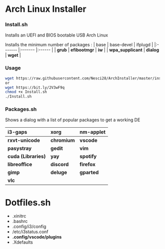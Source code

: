 # Arch Linux Installer
### Install.sh
Installs an UEFI and BIOS bootable USB Arch Linux

Installs the minimum number of packages :
| base               | base-devel     | ifplugd     |
|:-------            |:-------        |:------      |
| __grub__           | __efibootmgr__ | __iw__      |
| __wpa_supplicant__ | __dialog__     | __wget__    |

### Usage
```bash
wget https://raw.githubusercontent.com/Nesci28/ArchInstaller/master/install.sh
or
wget https://bit.ly/2V3wF9q
chmod +x Install.sh
./Install.sh
```
### Packages.sh
Shows a dialog with a list of popular packages to get a working DE


| i3-gaps              | xorg         | nm-applet   |
|:-----                |:-----        |:-----       |
| __rxvt-unicode__     | __chromium__ | __vscode__  |
| __pasystray__        | __gedit__    | __vim__     |
| __cuda (Libraries)__ | __yay__      | __spotify__ |
| __libreoffice__      | __discord__  | __firefox__ |
| __gimp__             | __deluge__   | __gparted__ |  
| __vlc__              | 

# Dotfiles.sh
- .xinitrc
- .bashrc
- .config/i3/config
- /etc/i3status.conf
- __.config/vscode/plugins__
- .Xdefaults